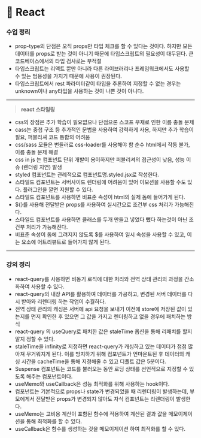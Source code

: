 # 📖 React

### 수업 정리

- prop-type의 단점은 오직 props만 타입 체크를 할 수 있다는 것이다. 하지만 모든 데이터를 props로 받는 것이 아니기 때문에 타입스크립트의 필요성이 대두된다. 큰 코드베이스에서의 타입 검사로는 부적절
- 타입스크립트는 리액트 뿐만 아니라 다른 라이브러리나 프레임워크에서도 사용할 수 있는 범용성을 가지기 때문에 사용이 권장된다.
- 타입스크립트에서 rest 파라미터같이 타입을 추론하여 지정할 수 없는 경우는 unknown이나 any타입을 사용하는 것이 나쁜 것이 아니다.

---

> **react 스타일링**

- css의 장점은 추가 학습이 필요없으나 단점으론 스코프 부재로 인한 이름 충돌 문제
- cass는 중첩 구조 등 추가적인 문법을 사용하여 강력하게 사용, 하지만 추가 학습이 필요, 퍼블리셔 코드 통합의 어려움
- css/sass 모듈은 번들러로 css-loader를 사용해야 함 순수 html에서 작동 불가, 이름 충돌 문제 해결
- css in js 는 컴포넌트 단위 개발이 용이하지만 퍼블리셔의 접근성이 낮음, 성능 이슈 (렌더링 지연) 발생
- styled 컴포넌트는 관례적으로 컴포넌트명.styled.jsx로 작성한다.
- 스타일드 컴포넌트는 서버사이드 렌더링에 어려움이 있어 이모션을 사용할 수도 있다. 플러그인을 깔면 지원할 수 있다.
- 스타일드 컴포넌트를 사용하면 비표준 속성이 html의 실제 돔에 들어가게 된다.
- ${}를 사용해 전달받은 props를 사용하여 실시간으로 조건부 css 처리가 가능해진다.
- 스타일드 컴포넌트를 사용하면 클래스를 두개 만들고 넣었다 뺐다 하는것이 아닌 조건부 처리가 가능해진다.
- 비표준 속성이 돔에 그려지지 않도록 $를 사용하여 일시 속성을 사용할 수 있고, 이는 요소에 어트리뷰트로 들어가지 않게 된다.

---

### 강의 정리

- react-query를 사용하면 비동기 로직에 대한 처리와 전역 상태 관리의 과정을 간소화하여 사용할 수 있다.
- react-query의 내장 API를 활용하여 데이터를 가공하고, 변경된 서버 데이터를 다시 받아와 리렌더링 하는 작업이 수월하다.
- 전역 상태 관리의 캐싱은 서버에 api 요청을 보내기 이전에 store에 저장된 값이 있는지를 먼저 확인한 후 있으면 그 값을 가지고 렌더링하고 없을 경우에 패치하는 방식
- react-query 의 useQuery로 패치한 값은 staleTime 옵션을 통해 리패치를 할지 말지 정할 수 있다.
- staleTime을 infinity로 지정하면 react-query가 캐싱하고 있는 데이터가 점점 많아져 무거워지게 된다. 이를 방지하기 위해 컴포넌트가 언마운트된 후 데이터의 캐싱 시간을 cacheTime을 통해 지정해줄 수 있고 디폴트 값은 5분이다.
- Suspense 컴포넌트는 코드를 불러오는 동안 로딩 상태를 선언적으로 지정할 수 있도록 해주는 컴포넌트이다.
- useMemo와 useCallback은 성능 최적화를 위해 사용하는 hook이다.
- 컴포넌트는 기본적으로 props나 state가 변경되었을 때 리렌더링이 발생하는데, 부모에게서 전달받은 props가 변경되지 않아도 자식 컴포넌트는 리렌더링이 발생한다.
- useMemo는 고비용 계산이 포함된 함수에 적용하여 계산된 결과 값을 메모이제이션을 통해 최적화를 할 수 있다.
- useCallback은 함수를 생성하는 것을 메모이제이션 하여 최적화를 할 수 있다.
